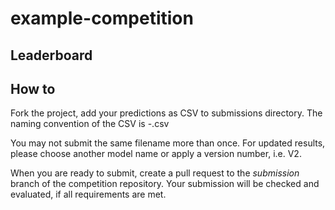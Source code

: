 # example-competition

## Leaderboard

## How to

Fork the project, add your predictions as CSV to submissions directory.
The naming convention of the CSV is <teamname>-<modelname>.csv

You may not submit the same filename more than once. For updated results, please choose another model name or apply a version number, i.e. V2.

When you are ready to submit, create a pull request to the *submission* branch of the competition repository.
Your submission will be checked and evaluated, if all requirements are met.